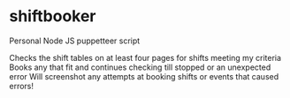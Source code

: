 # shiftbooker
Personal Node JS puppetteer script

Checks the shift tables on at least four pages for shifts meeting my criteria
Books any that fit and continues checking till stopped or an unexpected error
Will screenshot any attempts at booking shifts or events that caused errors!
